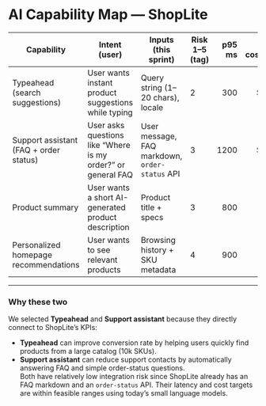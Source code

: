 # AI Capability Map — ShopLite

| Capability | Intent (user) | Inputs (this sprint) | Risk 1–5 (tag) | p95 ms | Est. cost/action | Fallback | Selected |
|---|---|---|---|---:|---:|---|:---:|
| Typeahead (search suggestions) | User wants instant product suggestions while typing | Query string (1–20 chars), locale | 2 | 300 | $0.0023 | Client-side fuzzy search | Yes |
| Support assistant (FAQ + order status) | User asks questions like “Where is my order?” or general FAQ | User message, FAQ markdown, `order-status` API | 3 | 1200 | $0.0600 | Show FAQ answer + escalate to human | Yes |
| Product summary | User wants a short AI-generated product description | Product title + specs | 3 | 800 | $0.012 | Show raw description text |  |
| Personalized homepage recommendations | User wants to see relevant products | Browsing history + SKU metadata | 4 | 900 | $0.025 | Default trending products |  |

---

### Why these two

We selected **Typeahead** and **Support assistant** because they directly connect to ShopLite’s KPIs:  
* **Typeahead** can improve conversion rate by helping users quickly find products from a large catalog (10k SKUs).  
* **Support assistant** can reduce support contacts by automatically answering FAQ and simple order-status questions.  
Both have relatively low integration risk since ShopLite already has an FAQ markdown and an `order-status` API. Their latency and cost targets are within feasible ranges using today’s small language models.
